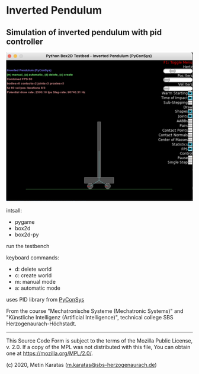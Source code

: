 # Inverted Pendulum

## Simulation of inverted pendulum with pid controller

![pendulum_start](./pendulum/pics/pendulum_start.png)

intsall:
- pygame
- box2d
- box2d-py

run the testbench

keyboard commands:
- d: delete world
- c: create world
- m: manual mode
- a: automatic mode


uses PID library from [PyConSys](https://github.com/mck-sbs/PyConSys)


From the course "Mechatronische Systeme (Mechatronic Systems)" and "Künstliche Intelligenz (Artificial Intelligence)", technical college SBS Herzogenaurach-Höchstadt.

___________________________________________________________________________________________

This Source Code Form is subject to the terms of the Mozilla Public
License, v. 2.0. If a copy of the MPL was not distributed with this
file, You can obtain one at https://mozilla.org/MPL/2.0/.

(c) 2020, Metin Karatas (m.karatas@sbs-herzogenaurach.de)

